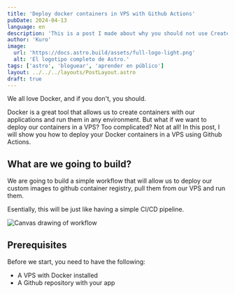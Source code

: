 ```yaml
---
title: 'Deploy docker containers in VPS with Github Actions'
pubDate: 2024-04-13
language: en
description: 'This is a post I made about why you should not use Create React App a couple of years ago. I still stand by this post today.'
author: 'Kuro'
image:
  url: 'https://docs.astro.build/assets/full-logo-light.png'
  alt: 'El logotipo completo de Astro.'
tags: ['astro', 'bloguear', 'aprender en público']
layout: ../../../layouts/PostLayout.astro
draft: true
---
```


We all love Docker, and if you don't, you should. 

Docker is a great tool that allows us to create containers with our applications and run them in any environment. But what if we want to deploy our containers in a VPS? Too complicated? Not at all! In this post, I will show you how to deploy your Docker containers in a VPS using Github Actions.

## What are we going to build?

We are going to build a simple workflow that will allow us to deploy our custom images to github container registry, pull them from our VPS and run them.

Esentially, this will be just like having a simple CI/CD pipeline.

![Canvas drawing of workflow](/02/workflow.png)

## Prerequisites

Before we start, you need to have the following:
- A VPS with Docker installed
- A Github repository with your app

